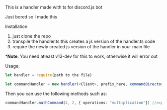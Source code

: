 This is a handler made with ts for discord.js bot

Just bored so I made this

Installation
1. just clone the repo
2. transpile the handler.ts this creates a js version of the handler.ts code
3. require the newly created js version of the handler in your main file

***Note**: You need atleast v13-dev for this to work, otherwise it will error out

Usage:
```ts
let handler = require(path to the file)
```
```ts
let commandHandler = new handler(<Client>, prefix_here, commandDirectory(optional), commandFiletype(optional)) //<Client> - Would be the client class from djs
```

Then you can use the following methods such as:

```ts
commandHandler.mathCommand(4, 2, { operations: "multiplication"}) //expected output is 8
```
